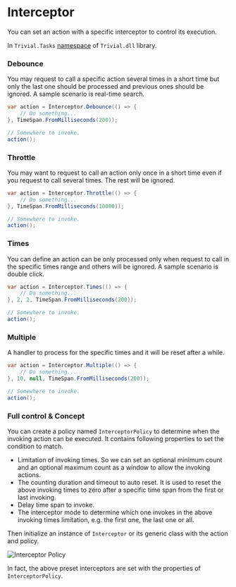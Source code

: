 # Interceptor

You can set an action with a specific interceptor to control its execution.

In `Trivial.Tasks` [namespace](../) of `Trivial.dll` library.

### Debounce

You may request to call a specific action several times in a short time but only the last one should be processed and previous ones should be ignored.
A sample scenario is real-time search.

```csharp
var action = Interceptor.Debounce(() => {
    // Do something...
}, TimeSpan.FromMilliseconds(200));

// Somewhere to invoke.
action();
```

### Throttle

You may want to request to call an action only once in a short time even if you request to call several times. The rest will be ignored.

```csharp
var action = Interceptor.Throttle(() => {
    // Do something...
}, TimeSpan.FromMilliseconds(10000));

// Somewhere to invoke.
action();
```

### Times

You can define an action can be only processed only when request to call in the specific times range and others will be ignored.
A sample scenario is double click.

```csharp
var action = Interceptor.Times(() => {
    // Do something...
}, 2, 2, TimeSpan.FromMilliseconds(200));

// Somewhere to invoke.
action();
```

### Multiple

A handler to process for the specific times and it will be reset after a while.

```csharp
var action = Interceptor.Multiple(() => {
    // Do something...
}, 10, null, TimeSpan.FromMilliseconds(200));

// Somewhere to invoke.
action();
```

### Full control & Concept

You can create a policy named `InterceptorPolicy` to determine when the invoking action can be executed.
It contains following properties to set the condition to match.

- Limitation of invoking times. So we can set an optional minimum count and an optional maximum count as a window to allow the invoking actions.
- The counting duration and timeout to auto reset. It is used to reset the above invoking times to zero after a specific time span from the first or last invoking.
- Delay time span to invoke.
- The interceptor mode to determine which one invokes in the above invoking times limitation, e.g. the first one, the last one or all.

Then initialize an instance of `Interceptor` or its generic class with the action and policy.

![Interceptor Policy](./policy.jpg)

In fact, the above preset interceptors are set with the properties of `InterceptorPolicy`.
